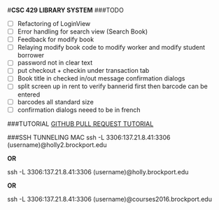 #**CSC 429 LIBRARY SYSTEM**
###TODO
- [ ] Refactoring of LoginView
- [ ] Error handling for search view (Search Book)
- [ ] Feedback for modify book 
- [ ] Relaying modify book code to modify worker and modify student borrower
- [ ] password not in clear text
- [ ] put checkout + checkin under transaction tab
- [ ] Book title in checked in/out message confirmation dialogs 
- [ ] split screen up in rent to verify bannerid first then barcode can be entered
- [ ] barcodes all standard size
- [ ] confirmation dialogs neeed to be in french

###TUTORIAL
[GITHUB PULL REQUEST TUTORIAL](https://www.youtube.com/watch?v=oFYyTZwMyAg)

###SSH TUNNELING MAC
ssh -L 3306:137.21.8.41:3306 (username)@holly2.brockport.edu

**OR** 

ssh -L 3306:137.21.8.41:3306 (username)@holly.brockport.edu

**OR**

ssh -L 3306:137.21.8.41:3306 (username)@courses2016.brockport.edu
